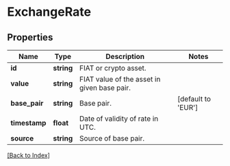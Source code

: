 # ExchangeRate

## Properties

Name | Type | Description | Notes
------------ | ------------- | ------------- | -------------
**id** | **string** | FIAT or crypto asset. |
**value** | **string** | FIAT value of the asset in given base pair. |
**base_pair** | **string** | Base pair. | [default to 'EUR']
**timestamp** | **float** | Date of validity of rate in UTC. |
**source** | **string** | Source of base pair. |

[[Back to Index]](../index.md)

